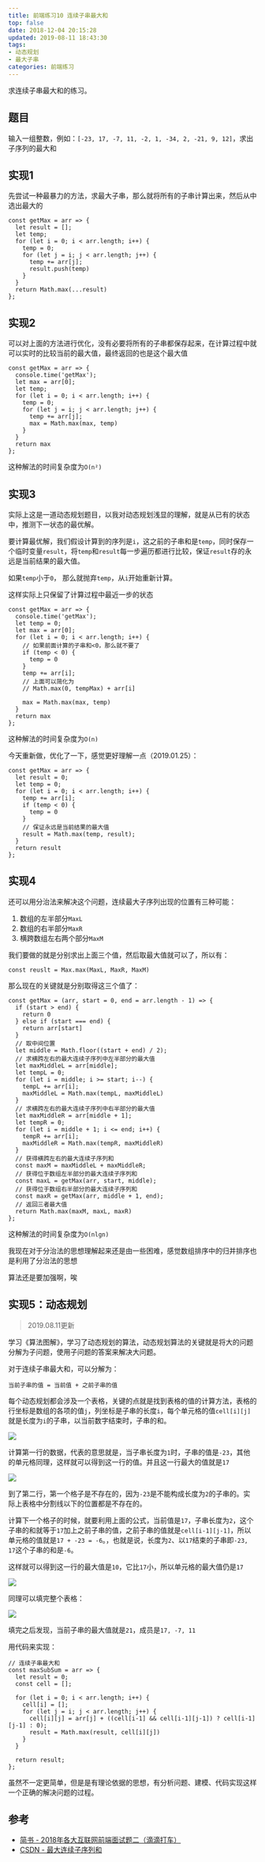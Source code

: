 ```yaml
---
title: 前端练习10 连续子串最大和
top: false
date: 2018-12-04 20:15:28
updated: 2019-08-11 18:43:30
tags:
- 动态规划
- 最大子串
categories: 前端练习
---
```


求连续子串最大和的练习。

<!-- more -->

## 题目

输入一组整数，例如：`[-23, 17, -7, 11, -2, 1, -34, 2, -21, 9, 12]`，求出子序列的最大和

## 实现1

先尝试一种最暴力的方法，求最大子串，那么就将所有的子串计算出来，然后从中选出最大的

```JS
const getMax = arr => {
  let result = [];
  let temp;
  for (let i = 0; i < arr.length; i++) {
    temp = 0;
    for (let j = i; j < arr.length; j++) {
      temp += arr[j];
      result.push(temp)
    }
  }
  return Math.max(...result)
};
```

## 实现2

可以对上面的方法进行优化，没有必要将所有的子串都保存起来，在计算过程中就可以实时的比较当前的最大值，最终返回的也是这个最大值

```JS
const getMax = arr => {
  console.time('getMax');
  let max = arr[0];
  let temp;
  for (let i = 0; i < arr.length; i++) {
    temp = 0;
    for (let j = i; j < arr.length; j++) {
      temp += arr[j];
      max = Math.max(max, temp)
    }
  }
  return max
};
```
这种解法的时间复杂度为`O(n²)`

## 实现3

实际上这是一道动态规划题目，以我对动态规划浅显的理解，就是从已有的状态中，推测下一状态的最优解。

要计算最优解，我们假设计算到的序列是`i`，这之前的子串和是`temp`，同时保存一个临时变量`result`，将`temp`和`result`每一步遍历都进行比较，保证`result`存的永远是当前结果的最大值。

如果`temp`小于`0`， 那么就抛弃`temp`，从`i`开始重新计算。

这样实际上只保留了计算过程中最近一步的状态

```JS
const getMax = arr => {
  console.time('getMax');
  let temp = 0;
  let max = arr[0];
  for (let i = 0; i < arr.length; i++) {
    // 如果前面计算的子串和<0，那么就不要了
    if (temp < 0) {
      temp = 0
    }
    temp += arr[i];
    // 上面可以简化为
    // Math.max(0, tempMax) + arr[i]
    
    max = Math.max(max, temp)
  }
  return max
};
```

这种解法的时间复杂度为`O(n)`

今天重新做，优化了一下，感觉更好理解一点（2019.01.25）：

```JS
const getMax = arr => {
  let result = 0;
  let temp = 0;
  for (let i = 0; i < arr.length; i++) {
    temp += arr[i];
    if (temp < 0) {
      temp = 0
    }
    // 保证永远是当前结果的最大值
    result = Math.max(temp, result);
  }
  return result
};
```

## 实现4

还可以用分治法来解决这个问题，连续最大子序列出现的位置有三种可能：

1. 数组的左半部分`MaxL`
2. 数组的右半部分`MaxR`
3. 横跨数组左右两个部分`MaxM`

我们要做的就是分别求出上面三个值，然后取最大值就可以了，所以有：

```JS
const reuslt = Max.max(MaxL, MaxR, MaxM)
```
那么现在的关键就是分别取得这三个值了：

```JS
const getMax = (arr, start = 0, end = arr.length - 1) => {
  if (start > end) {
    return 0
  } else if (start === end) {
    return arr[start]
  }
  // 取中间位置
  let middle = Math.floor((start + end) / 2);
  // 求横跨左右的最大连续子序列中左半部分的最大值
  let maxMiddleL = arr[middle];
  let tempL = 0;
  for (let i = middle; i >= start; i--) {
    tempL += arr[i];
    maxMiddleL = Math.max(tempL, maxMiddleL)
  }
  // 求横跨左右的最大连续子序列中右半部分的最大值
  let maxMiddleR = arr[middle + 1];
  let tempR = 0;
  for (let i = middle + 1; i <= end; i++) {
    tempR += arr[i];
    maxMiddleR = Math.max(tempR, maxMiddleR)
  }
  // 获得横跨左右的最大连续子序列和
  const maxM = maxMiddleL + maxMiddleR;
  // 获得位于数组左半部分的最大连续子序列和
  const maxL = getMax(arr, start, middle);
  // 获得位于数组右半部分的最大连续子序列和
  const maxR = getMax(arr, middle + 1, end);
  // 返回三者最大值
  return Math.max(maxM, maxL, maxR)
};
```

这种解法的时间复杂度为`O(nlgn)`


我现在对于分治法的思想理解起来还是由一些困难，感觉数组排序中的归并排序也是利用了分治法的思想

算法还是要加强啊，唉

## 实现5：动态规划

> 2019.08.11更新

学习《算法图解》，学习了动态规划的算法，动态规划算法的关键就是将大的问题分解为子问题，使用子问题的答案来解决大问题。

对于连续子串最大和，可以分解为：
```
当前子串的值 = 当前值 + 之前子串的值
```

每个动态规划都会涉及一个表格，关键的点就是找到表格的值的计算方法，表格的行坐标是数组的各项的值`j`，列坐标是子串的长度`i`，每个单元格的值`cell[i][j]`就是长度为`i`的子串，以当前数字结束时，子串的和。

![](http://image.oldzhou.cn/Fid1Qt_NfDh30pi8CWx7aOFJVAfb)

计算第一行的数据，代表的意思就是，当子串长度为`1`时，子串的值是`-23`，其他的单元格同理，这样就可以得到这一行的值。并且这一行最大的值就是`17`

![](http://image.oldzhou.cn/FnzRnWHbcF92Fg9VLYVTDHuHbjsS)

到了第二行，第一个格子是不存在的，因为`-23`是不能构成长度为`2`的子串的。实际上表格中分割线以下的位置都是不存在的。

计算下一个格子的时候，就要利用上面的公式，当前值是`17`，子串长度为`2`，这个子串的和就等于`17`加上之前子串的值，之前子串的值就是`cell[i-1][j-1]`，所以单元格的值就是`17 + -23 = -6`。，也就是说，长度为`2`、以`17`结束的子串即`-23, 17`这个子串的和是`-6`。

这样就可以得到这一行的最大值是`10`，它比`17`小，所以单元格的最大值仍是`17`

![](http://image.oldzhou.cn/FptHM5U0pbG9txWzkWgToso48Zqm)

同理可以填完整个表格：

![](http://image.oldzhou.cn/Fm4DYQ3OZVOMyNlQZbBrn4s_HfGs)

填完之后发现，当前子串的最大值就是`21`，成员是`17, -7, 11`

用代码来实现：


```JS
// 连续子串最大和
const maxSubSum = arr => {
  let result = 0;
  const cell = [];

  for (let i = 0; i < arr.length; i++) {
    cell[i] = [];
    for (let j = i; j < arr.length; j++) {
      cell[i][j] = arr[j] + ((cell[i-1] && cell[i-1][j-1]) ? cell[i-1][j-1] : 0);
      result = Math.max(result, cell[i][j])
    }
  }

  return result;
};
```

虽然不一定更简单，但是是有理论依据的思想，有分析问题、建模、代码实现这样一个正确的解决问题的过程。



## 参考

- [简书 - 2018年各大互联网前端面试题二（滴滴打车）](https://note.youdao.com/)
- [CSDN - 最大连续子序列和](https://blog.csdn.net/sgbfblog/article/details/8032464)
